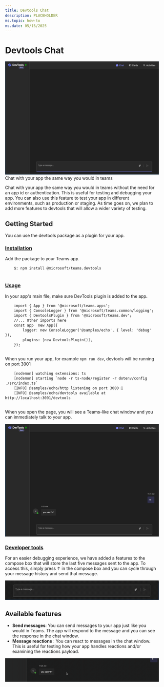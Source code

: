 ```yaml
---
title: Devtools Chat
description: PLACEHOLDER
ms.topic: how-to
ms.date: 05/15/2025
---
```


# Devtools Chat


![Blank Devtools chat](../assets/images/devtools_blank_chat.png?rawtrue) Chat with your app the same way you would in teams

Chat with your app the same way you would in teams without the need for an app id or authentication. This is useful for testing and debugging your app. You can also use this feature to test your app in different environments, such as production or staging. As time goes on, we plan to add more features to devtools that will allow a wider variety of testing.

## Getting Started

You can use the devtools package as a plugin for your app.

### [Installation](#installation)

Add the package to your Teams app.

```
    $: npm install @microsoft/teams.devtools
    

```
### [Usage](#usage)

In your app's main file, make sure DevTools plugin is added to the app.

```
    import { App } from '@microsoft/teams.apps';
    import { ConsoleLogger } from '@microsoft/teams.common/logging';
    import { DevtoolsPlugin } from '@microsoft/teams.dev';
    //... Other imports here
    const app  new App({
        logger: new ConsoleLogger('@samples/echo', { level: 'debug' }),
        plugins: [new DevtoolsPlugin()],
    });
    

```
When you run your app, for example `npm run dev`, devtools will be running on port 3001

```
    [nodemon] watching extensions: ts
    [nodemon] starting `node -r ts-node/register -r dotenv/config ./src/index.ts`
    [INFO] @samples/echo/http listening on port 3000 🚀
    [INFO] @samples/echo/devtools available at http://localhost:3001/devtools
    

```
When you open the page, you will see a Teams-like chat window and you can immediately talk to your app.

![Devtools chat](../assets/images/devtools_with_chat.png?rawtrue)

### [Developer tools](#developer-tools)

For an easier debugging experience, we have added a features to the compose box that will store the last five messages sent to the app. To access this, simply press ↑ in the compose box and you can cycle through your message history and send that message.

![Devtools Up Arrow Feature](../assets/images/devtools_uparrow_feature.gif?rawtrue)

## Available features

*   **Send messages**: You can send messages to your app just like you would in Teams. The app will respond to the message and you can see the response in the chat window.
*   **Message reactions** : You can react to messages in the chat window. This is useful for testing how your app handles reactions and/or examining the reactions payload.

![Devtools Up Arrow Feature](../assets/images/devtools_message_reaction.gif?rawtrue)